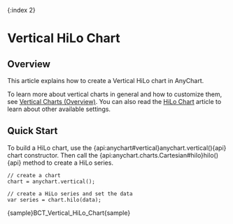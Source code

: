 {:index 2}
# Vertical HiLo Chart

## Overview

This article explains how to create a Vertical HiLo chart in AnyChart.

To learn more about vertical charts in general and how to customize them, see [Vertical Charts (Overview)](Overview). You can also read the [HiLo Chart](../HiLo_Chart) article to learn about other available settings.

## Quick Start

To build a HiLo chart, use the {api:anychart#vertical}anychart.vertical(){api} chart constructor. Then call the {api:anychart.charts.Cartesian#hilo}hilo(){api} method to create a HiLo series.

```
// create a chart
chart = anychart.vertical();

// create a HiLo series and set the data
var series = chart.hilo(data);
```

{sample}BCT\_Vertical\_HiLo\_Chart{sample}